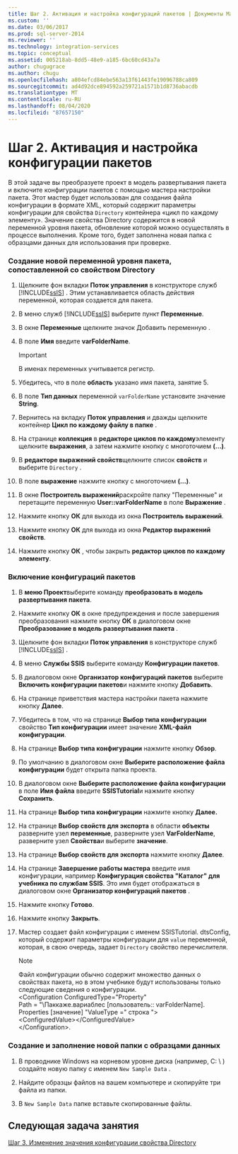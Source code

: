 ```yaml
---
title: Шаг 2. Активация и настройка конфигураций пакетов | Документы Майкрософт
ms.custom: ''
ms.date: 03/06/2017
ms.prod: sql-server-2014
ms.reviewer: ''
ms.technology: integration-services
ms.topic: conceptual
ms.assetid: 005218ab-8dd5-48e9-a185-6bc60cd43a7a
author: chugugrace
ms.author: chugu
ms.openlocfilehash: a804efcd84ebe563a13f61443fe19096788ca809
ms.sourcegitcommit: ad4d92dce894592a259721a1571b1d8736abacdb
ms.translationtype: MT
ms.contentlocale: ru-RU
ms.lasthandoff: 08/04/2020
ms.locfileid: "87657150"
---
```

# <a name="step-2-enabling-and-configuring-package-configurations"></a>Шаг 2. Активация и настройка конфигурации пакетов
  В этой задаче вы преобразуете проект в модель развертывания пакета и включите конфигурации пакетов с помощью мастера настройки пакета. Этот мастер будет использован для создания файла конфигурации в формате XML, который содержит параметры конфигурации для свойства `Directory` контейнера «цикл по каждому элементу». Значение свойства Directory содержится в новой переменной уровня пакета, обновление которой можно осуществлять в процессе выполнения. Кроме того, будет заполнена новая папка с образцами данных для использования при проверке.  
  
### <a name="to-create-a-new-package-level-variable-mapped-to-the-directory-property"></a>Создание новой переменной уровня пакета, сопоставленной со свойством Directory  
  
1.  Щелкните фон вкладки **Поток управления** в конструкторе служб [!INCLUDE[ssIS](../includes/ssis-md.md)] . Этим устанавливается область действия переменной, которая создается для пакета.  
  
2.  В меню служб [!INCLUDE[ssIS](../includes/ssis-md.md)] выберите пункт **Переменные**.  
  
3.  В окне **Переменные** щелкните значок Добавить переменную .  
  
4.  В поле **Имя** введите **varFolderName**.  
  
    > [!IMPORTANT]  
    >  В именах переменных учитывается регистр.  
  
5.  Убедитесь, что в поле **область** указано имя пакета, занятие 5.  
  
6.  В поле **Тип данных** переменной `varFolderName` установите значение **String**.  
  
7.  Вернитесь на вкладку **Поток управления** и дважды щелкните контейнер **Цикл по каждому файлу в папке** .  
  
8.  На странице **коллекция** в **редакторе циклов по каждому**элементу щелкните **выражения**, а затем нажмите кнопку с многоточием **(...)**.  
  
9. В **редакторе выражений свойств**щелкните список **свойств** и выберите `Directory` .  
  
10. В поле **выражение** нажмите кнопку с многоточием **(...)**.  
  
11. В окне **Построитель выражений**раскройте папку "Переменные" и перетащите переменную **User::varFolderName** в поле **Выражение** .  
  
12. Нажмите кнопку **ОК** для выхода из окна **Построитель выражений**.  
  
13. Нажмите кнопку **ОК** для выхода из окна **Редактор выражений свойств**.  
  
14. Нажмите кнопку **ОК** , чтобы закрыть **редактор циклов по каждому элементу**.  
  
### <a name="to-enable-package-configurations"></a>Включение конфигураций пакетов  
  
1.  В **меню Проект**выберите команду **преобразовать в модель развертывания пакета**.  
  
2.  Нажмите кнопку **ОК** в окне предупреждения и после завершения преобразования нажмите кнопку **ОК** в диалоговом окне **Преобразование в модель развертывания пакета** .  
  
3.  Щелкните фон вкладки **Поток управления** в конструкторе служб [!INCLUDE[ssIS](../includes/ssis-md.md)] .  
  
4.  В меню **Службы SSIS** выберите команду **Конфигурации пакетов**.  
  
5.  В диалоговом окне **Организатор конфигураций пакетов** выберите **Включить конфигурации пакетов**и нажмите кнопку **Добавить**.  
  
6.  На странице приветствия мастера настройки пакета нажмите кнопку **Далее**.  
  
7.  Убедитесь в том, что на странице **Выбор типа конфигурации** свойство **Тип конфигурации** имеет значение **XML-файл конфигурации**.  
  
8.  На странице **Выбор типа конфигурации** нажмите кнопку **Обзор**.  
  
9. По умолчанию в диалоговом окне **Выберите расположение файла конфигурации** будет открыта папка проекта.  
  
10. В диалоговом окне **Выберите расположение файла конфигурации** в поле **Имя файла** введите **SSISTutorial**и нажмите кнопку **Сохранить**.  
  
11. На странице **Выбор типа конфигурации** нажмите кнопку **Далее.**  
  
12. На странице **Выбор свойств для экспорта** в области **объекты** разверните узел **переменные**, разверните узел **VarFolderName**, разверните узел **Свойства**и выберите **значение**.  
  
13. На странице **Выбор свойств для экспорта** нажмите кнопку **Далее**.  
  
14. На странице **Завершение работы мастера** введите имя конфигурации, например **Конфигурация свойства "Каталог" для учебника по службам SSIS**. Это имя будет отображаться в диалоговом окне **Организатор конфигураций пакетов** .  
  
15. Нажмите кнопку **Готово**.  
  
16. Нажмите кнопку **Закрыть**.  
  
17. Мастер создает файл конфигурации с именем SSISTutorial. dtsConfig, который содержит параметры конфигурации для `value` переменной, которая, в свою очередь, задает `Directory` свойство перечислителя.  
  
    > [!NOTE]  
    >  Файл конфигурации обычно содержит множество данных о свойствах пакета, но в этом учебнике будут использованы только следующие сведения о конфигурации.  
    > <Configuration ConfiguredType="Property"  
    > Path = "\Паккаже.вариаблес [пользователь:: varFolderName]. Properties [значение] "ValueType =" строка "\>  
    >  \<ConfiguredValue>\</ConfiguredValue>  
    > \</Configuration>.  
  
### <a name="to-create-and-populate-a-new-sample-data-folder"></a>Создание и заполнение новой папки с образцами данных  
  
1.  В проводнике Windows на корневом уровне диска (например, C: \\ ) создайте новую папку с именем `New Sample Data` .  
  
2.  Найдите образцы файлов на вашем компьютере и скопируйте три файла из папки.  
  
3.  В `New Sample Data` папке вставьте скопированные файлы.  
  
## <a name="next-task-in-lesson"></a>Следующая задача занятия  
 [Шаг 3. Изменение значения конфигурации свойства Directory](lesson-5-3-modifying-the-directory-property-configuration-value.md)  
  
  
